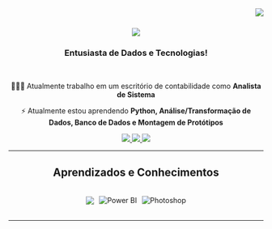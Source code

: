 <img align="right" src="https://visitor-badge.laobi.icu/badge?page_id=miguelcastell.miguelcastell" />

<h1 align="center">
    <img src="https://readme-typing-svg.herokuapp.com/?font=Rajdhani&size=35&color=FFFFFF&center=true&vCenter=true&width=800&height=70&duration=4000&lines=Me+chamo+Miguel+Mantoan+Castellani!&background=000000;" />
</h1>
 
<h3 align="center">Entusiasta de Dados e Tecnologias!</h3>

<br/>

<div align="center">

 👨🏻‍💻 Atualmente trabalho em um escritório de contabilidade como <strong>Analista de Sistema</strong>
 
 ⚡ Atualmente estou aprendendo <strong>Python, Análise/Transformação de Dados, Banco de Dados e Montagem de Protótipos</strong>

</div>

<div align="center"> 
  <a href="mailto:miguelmcastell@hotmail.com">
    <img src="https://img.shields.io/badge/Email-333333?style=for-the-badge&logo=gmail&logoColor=white" />
  </a>
  <a href="https://www.linkedin.com/in/miguel-mantoan-castellani-744304324/" target="_blank">
    <img src="https://img.shields.io/badge/LinkedIn-0077B5?style=for-the-badge&logo=linkedin&logoColor=white" />
  </a>
  <a href="https://github.com/miguelcastell" target="_blank">
     <img src="https://img.shields.io/badge/Portfolio-FF5722?style=for-the-badge&logo=todoist&logoColor=white" />
  </a>
</div>

<hr/>

<h2 align="center">Aprendizados e Conhecimentos</h2>
<br/>
<div align="center" style="display:flex; gap:10px; justify-content:center; align-items:center;">
    <img src="https://skillicons.dev/icons?i=python,figma,vscode,pycharm,mysql,cpp" />
    <img src="https://img.icons8.com/color/48/000000/power-bi.png" alt="Power BI" />
    <img src="https://img.icons8.com/color/48/000000/adobe-photoshop--v1.png" alt="Photoshop" />
</div>

<br/>
<hr/>
